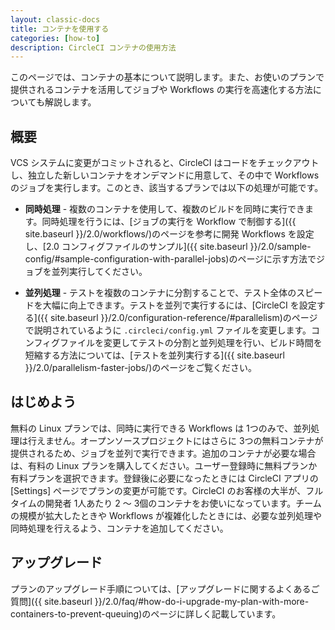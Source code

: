 ```yaml
---
layout: classic-docs
title: コンテナを使用する
categories: [how-to]
description: CircleCI コンテナの使用方法
---
```


このページでは、コンテナの基本について説明します。また、お使いのプランで提供されるコンテナを活用してジョブや Workflows の実行を高速化する方法についても解説します。

## 概要

VCS システムに変更がコミットされると、CircleCI はコードをチェックアウトし、独立した新しいコンテナをオンデマンドに用意して、その中で Workflows のジョブを実行します。このとき、該当するプランでは以下の処理が可能です。

- **同時処理** - 複数のコンテナを使用して、複数のビルドを同時に実行できます。同時処理を行うには、[ジョブの実行を Workflow で制御する]({{ site.baseurl }}/2.0/workflows/)のページを参考に開発 Workflows を設定し、[2.0 コンフィグファイルのサンプル]({{ site.baseurl }}/2.0/sample-config/#sample-configuration-with-parallel-jobs)のページに示す方法でジョブを並列実行してください。

- **並列処理** - テストを複数のコンテナに分割することで、テスト全体のスピードを大幅に向上できます。テストを並列で実行するには、[CircleCI を設定する]({{ site.baseurl }}/2.0/configuration-reference/#parallelism)のページで説明されているように `.circleci/config.yml` ファイルを変更します。コンフィグファイルを変更してテストの分割と並列処理を行い、ビルド時間を短縮する方法については、[テストを並列実行する]({{ site.baseurl }}/2.0/parallelism-faster-jobs/)のページをご覧ください。

## はじめよう

無料の Linux プランでは、同時に実行できる Workflows は 1つのみで、並列処理は行えません。オープンソースプロジェクトにはさらに 3つの無料コンテナが提供されるため、ジョブを並列で実行できます。追加のコンテナが必要な場合は、有料の Linux プランを購入してください。ユーザー登録時に無料プランか有料プランを選択できます。登録後に必要になったときには CircleCI アプリの [Settings] ページでプランの変更が可能です。CircleCI のお客様の大半が、フルタイムの開発者 1人あたり 2 〜 3個のコンテナをお使いになっています。チームの規模が拡大したときや Workflows が複雑化したときには、必要な並列処理や同時処理を行えるよう、コンテナを追加してください。

## アップグレード

プランのアップグレード手順については、[アップグレードに関するよくあるご質問]({{ site.baseurl }}/2.0/faq/#how-do-i-upgrade-my-plan-with-more-containers-to-prevent-queuing)のページに詳しく記載しています。
